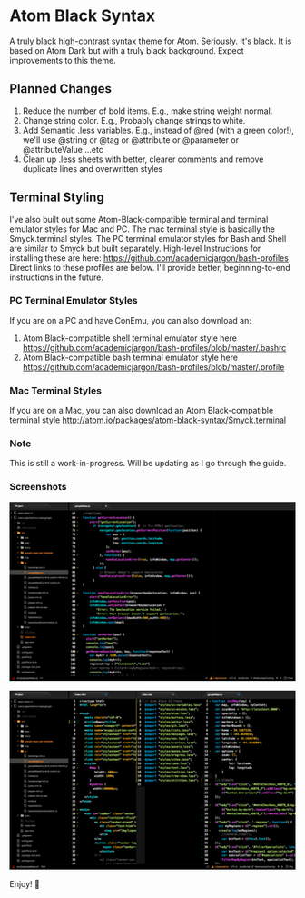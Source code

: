 # Atom Black Syntax #
A truly black high-contrast syntax theme for Atom. Seriously. It's black. It is based on Atom Dark but with a truly black background. Expect improvements to this theme.

## Planned Changes ##
1. Reduce the number of bold items. E.g., make string weight normal.
2. Change string color. E.g., Probably change strings to white.
3. Add Semantic .less variables. E.g., instead of @red (with a green color!), we'll use @string or @tag or @attribute or @parameter or @attributeValue ...etc
4. Clean up .less sheets with better, clearer comments and remove duplicate lines and overwritten styles 

## Terminal Styling ##
I've also built out some Atom-Black-compatible terminal and terminal emulator styles for Mac and PC.
The mac terminal style is basically the Smyck.terminal styles.
The PC terminal emulator styles for Bash and Shell are similar to Smyck but built separately.
High-level Instructions for installing these are here: https://github.com/academicjargon/bash-profiles
Direct links to these profiles are below.
I'll provide better, beginning-to-end instructions in the future.

### PC Terminal Emulator Styles ###
If you are on a PC and have ConEmu, you can also download an:
1. Atom Black-compatible shell terminal emulator style here https://github.com/academicjargon/bash-profiles/blob/master/.bashrc
2. Atom Black-compatible bash terminal emulator style here https://github.com/academicjargon/bash-profiles/blob/master/.profile

### Mac Terminal Styles ###
If you are on a Mac, you can also download an Atom Black-compatible terminal style http://atom.io/packages/atom-black-syntax/Smyck.terminal

### Note ###
This is still a work-in-progress. Will be updating as I go through the guide.

### Screenshots ###
![Atom Black Syntax Screenshot 1](https://raw.githubusercontent.com/academicjargon/pictures/master/atom-black-syntax.png)

![Atom Black Syntax Screenshot 2](https://raw.githubusercontent.com/academicjargon/pictures/master/atom-black-syntax2.png)

Enjoy! 🚀
